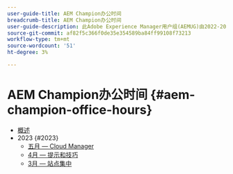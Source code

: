 ```yaml
---
user-guide-title: AEM Champion办公时间
breadcrumb-title: AEM Champion办公时间
user-guide-description: 此Adobe Experience Manager用户组(AEMUG)由2022-2023 AEM Champion课程支持。 Champions将使用此AEMUG作为他们每月办公时间的平台
source-git-commit: af82f5c366f0de35e354589ba84ff99108f73213
workflow-type: tm+mt
source-wordcount: '51'
ht-degree: 3%

---
```



# AEM Champion办公时间 {#aem-champion-office-hours}

+ [概述](overview.md)
+ 2023 {#2023}
   + [五月 — Cloud Manager](2023/may.md)
   + [4月 — 提示和技巧](2023/april.md)
   + [3月 — 站点集中](2023/march.md)

